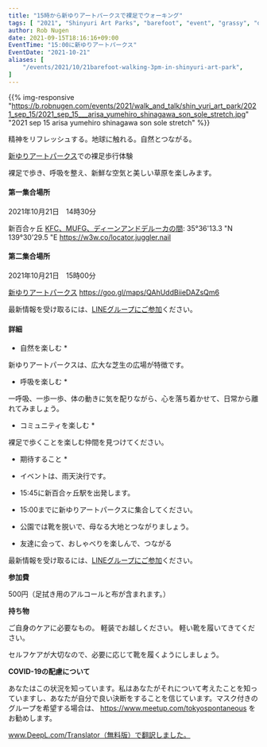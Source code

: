 ```yaml
---
title: "15時から新ゆりアートパークスで裸足でウォーキング"
tags: [ "2021", "Shinyuri Art Parks", "barefoot", "event", "grassy", "october", "shin yurigaoka", "walk", "walking", "新ゆりアートパークス" ]
author: Rob Nugen
date: 2021-09-15T18:16:16+09:00
EventTime: "15:00に新ゆりアートパークス"
EventDate: "2021-10-21"
aliases: [
    "/events/2021/10/21barefoot-walking-3pm-in-shinyuri-art-park",
]
---
```


{{% img-responsive "https://b.robnugen.com/events/2021/walk_and_talk/shin_yuri_art_park/2021_sep_15/2021_sep_15___arisa_yumehiro_shinagawa_son_sole_stretch.jpg" "2021 sep 15 arisa yumehiro shinagawa son sole stretch" %}}


精神をリフレッシュする。地球に触れる。自然とつながる。

[新ゆりアートパークス](http://www.airgreen.info/artparks.html)での裸足歩行体験

裸足で歩き、呼吸を整え、新鮮な空気と美しい草原を楽しみます。

#### 第一集合場所

2021年10月21日　14時30分

新百合ヶ丘 [KFC、MUFG、ディーンアンドデルーカの間](https://goo.gl/maps/aoY2j7WxkNjSC2u98): 35°36'13.3 "N 139°30'29.5 "E https://w3w.co/locator.juggler.nail

#### 第二集合場所

2021年10月21日　15時00分

[新ゆりアートパークス](http://www.airgreen.info/artparks.html) https://goo.gl/maps/QAhUddBiieDAZsQm6

最新情報を受け取るには、[LINEグループにご参加](/contact/)ください。

#### 詳細

* 自然を楽しむ *

新ゆりアートパークスは、広大な芝生の広場が特徴です。

* 呼吸を楽しむ *

一呼吸、一歩一歩、体の動きに気を配りながら、心を落ち着かせて、日常から離れてみましょう。

* コミュニティを楽しむ *

裸足で歩くことを楽しむ仲間を見つけてください。

* 期待すること *

* イベントは、雨天決行です。
* 15:45に新百合ヶ丘駅を出発します。
* 15:00までに新ゆりアートパークスに集合してください。
* 公園では靴を脱いで、母なる大地とつながりましょう。
* 友達に会って、おしゃべりを楽しんで、つながる

最新情報を受け取るには、[LINEグループにご参加](/contact/)ください。

**参加費**

500円（足拭き用のアルコールと布が含まれます。）

**持ち物**

ご自身のケアに必要なもの。 軽装でお越しください。
軽い靴を履いてきてください。

セルフケアが大切なので、必要に応じて靴を履くようにしましょう。

**COVID-19の配慮について**

あなたはこの状況を知っています。私はあなたがそれについて考えたことを知っていますし、あなたが自分で良い決断をすることを信じています。マスク付きのグループを希望する場合は、
https://www.meetup.com/tokyospontaneous
をお勧めします。

www.DeepL.com/Translator（無料版）で翻訳しました。
